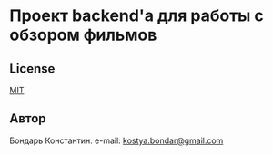 # Проект backend'а для работы с обзором фильмов

## License
[MIT](https://github.com/Factotum8/news_nmap/blob/master/LICENSE)

## Автор
Бондарь Константин. e-mail: kostya.bondar@gmail.com
